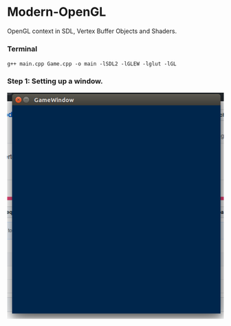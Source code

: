 # Modern-OpenGL
OpenGL context in SDL, Vertex Buffer Objects and Shaders. 


### Terminal

```
g++ main.cpp Game.cpp -o main -lSDL2 -lGLEW -lglut -lGL

```


### Step 1: Setting up a window.
![output](window.png)
